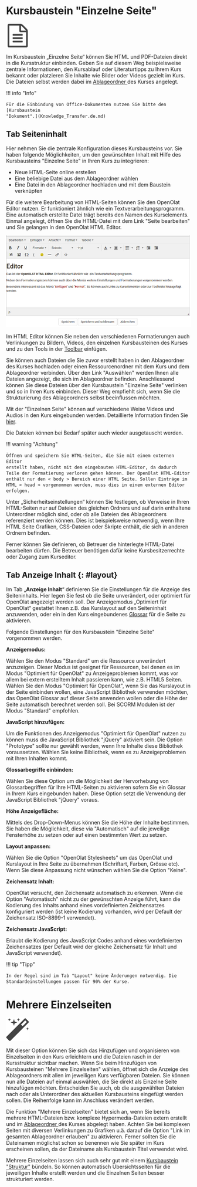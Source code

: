 # Kursbaustein "Einzelne Seite"

![single page icon](assets/single_page.png)

Im Kursbaustein „Einzelne Seite“ können Sie HTML und PDF-Dateien direkt in die
Kursstruktur einbinden. Geben Sie auf diesem Weg beispielsweise zentrale
Informationen, den Kursablauf oder Literaturtipps zu Ihrem Kurs bekannt oder
platzieren Sie Inhalte wie Bilder oder Videos gezielt im Kurs. Die Dateien
selbst werden dabei im [Ablageordner ](../course_operation/Storage_folder.de.md)des Kurses angelegt.

!!! info "Info"

    Für die Einbindung von Office-Dokumenten nutzen Sie bitte den [Kursbaustein
    "Dokument".](Knowledge_Transfer.de.md)

## Tab Seiteninhalt

Hier nehmen Sie die zentrale Konfiguration dieses Kursbausteins vor. Sie haben folgende Möglichkeiten, um den gewünschten Inhalt mit Hilfe des Kursbausteins "Einzelne Seite" in Ihren Kurs zu integrieren:

  * Neue HTML-Seite online erstellen
  * Eine beliebige Datei aus dem Ablageordner wählen
  * Eine Datei in den Ablageordner hochladen und mit dem Baustein verknüpfen

Für die weitere Bearbeitung von HTML-Seiten können Sie den OpenOlat Editor
nutzen. Er funktioniert ähnlich wie ein Textverarbeitungsprogramm. Eine
automatisch erstellte Datei trägt bereits den Namen des Kurselements. Einmal angelegt, öffnen Sie die HTML-Datei mit dem Link "Seite bearbeiten" und Sie gelangen in den OpenOlat HTML Editor.

![html editor](assets/html_editor.png)

Im HTML Editor können Sie neben den verschiedenen Formatierungen auch
Verlinkungen zu Bildern, Videos, den einzelnen Kursbausteinen des Kurses und
zu den Tools in der [Toolbar](../course_operation/Using_Additional_Course_Features.de.md) einfügen.

Sie können auch Dateien die Sie zuvor erstellt haben in den Ablageordner des
Kurses hochladen oder einen Ressourcenordner mit dem Kurs und dem Ablageordner
verbinden. Über den Link "Auswählen" werden Ihnen alle Dateien
angezeigt, die sich im Ablageordner befinden. Anschliessend können Sie diese
Dateien über den Kursbaustein "Einzelne Seite" verlinken und so in Ihren Kurs
einbinden. Dieser Weg empfiehlt sich, wenn Sie die Strukturierung des
Ablageordners selbst beeinflussen möchten.

Mit der "Einzelnen Seite" können auf verschiedene Weise Videos und Audios in
den Kurs eingebunden werden. Detaillierte Information finden Sie
[hier](../resource_video/Single_Page_Add_edit_video.de.md).

Die Dateien können bei Bedarf später auch 
wieder ausgetauscht werden.

!!! warning "Achtung"

    Öffnen und speichern Sie HTML-Seiten, die Sie mit einem externen Editor
    erstellt haben, nicht mit dem eingebauten HTML-Editor, da dadurch Teile der Formatierung verloren gehen können. Der OpenOlat HTML-Editor enthält nur den < body > Bereich einer HTML Seite. Sollen Einträge im HTML < head > vorgenommen werden, muss dies in einem externen Editor erfolgen.

Unter „Sicherheitseinstellungen“ können Sie festlegen, ob Verweise in Ihren
HTML-Seiten nur auf Dateien des gleichen Ordners und auf darin enthaltene
Unterordner möglich sind, oder ob alle Dateien des Ablageordners referenziert
werden können. Dies ist beispielsweise notwendig, wenn Ihre HTML Seite
Grafiken, CSS-Dateien oder Skripte enthält, die sich in anderen Ordnern
befinden.

Ferner können Sie definieren, ob Betreuer die hinterlegte HTML-Datei
bearbeiten dürfen. Die Betreuer benötigen dafür keine Kursbesitzerrechte oder
Zugang zum Kurseditor.

## Tab Anzeige Inhalt  {: #layout}

Im Tab „**Anzeige Inhalt**“ definieren Sie die Einstellungen für die Anzeige
des Seiteninhalts. Hier legen Sie fest ob die Seite unverändert, oder
optimiert für OpenOlat angezeigt werden soll. Der Anzeigemodus „Optimiert für
OpenOlat“ gestattet Ihnen z.B. das Kurslayout auf den Seiteninhalt anzuwenden,
oder ein in den Kurs eingebundenes [Glossar](../course_operation/Using_Additional_Course_Features.de.md#glossary) für die Seite zu aktivieren.

Folgende Einstellungen für den Kursbaustein "Einzelne Seite" vorgenommen werden. 

 **Anzeigemodus:** 

 Wählen Sie den Modus "Standard" um die Ressource unverändert anzuzeigen. Dieser Modus ist geeignet für Ressourcen, bei denen es im Modus "Optimiert für OpenOlat" zu Anzeigeproblemen kommt, was vor allem bei
extern erstelltem Inhalt passieren kann, wie z.B. HTML5 Seiten. Wählen Sie den
Modus "Optimiert für OpenOlat", wenn Sie das Kurslayout in der Seite einbinden
wollen, eine JavaScript Bibliothek verwenden möchten, das OpenOlat Glossar auf
dieser Seite anwenden wollen oder die Höhe der Seite automatisch berechnet
werden soll. Bei SCORM Modulen ist der Modus "Standard" empfohlen.

 **JavaScript hinzufügen:** 
 
Um die Funktionen des Anzeigemodus "Optimiert für OpenOlat" nutzen zu können muss die JavaScript Bibliothek "jQuery" aktiviert
sein. Die Option "Prototype" sollte nur gewählt werden, wenn Ihre Inhalte
diese Bibliothek voraussetzen. Wählen Sie keine Bibliothek, wenn es zu Anzeigeproblemen mit Ihren Inhalten kommt.

 **Glossarbegriffe einbinden:** 
 
Wählen Sie diese Option um die Möglichkeit der
Hervorhebung von Glossarbegriffen für Ihre HTML-Seiten zu aktivieren sofern
Sie ein Glossar in Ihrem Kurs eingebunden haben. Diese Option setzt die
Verwendung der JavaScript Bibliothek "jQuery" voraus.

 **Höhe Anzeigefläche:** 

Mittels des Drop-Down-Menus können Sie die Höhe der Inhalte bestimmen. Sie haben die Möglichkeit, diese via "Automatisch" auf die
jeweilige Fensterhöhe zu setzen oder auf einen bestimmten Wert zu setzen.

 **Layout anpassen:** 

Wählen Sie die Option "OpenOlat Stylesheets" um das OpenOlat und Kurslayout in Ihre Seite zu übernehmen (Schriftart, Farben,
Grösse etc). Wenn Sie diese Anpassung nicht wünschen wählen Sie die Option
"Keine".

 **Zeichensatz Inhalt:** 
 
OpenOlat versucht, den Zeichensatz automatisch zu erkennen. Wenn die Option "Automatisch" nicht zu der gewünschten Anzeige
führt, kann die Kodierung des Inhalts anhand eines vordefinierten
Zeichensatzes konfiguriert werden (ist keine Kodierung vorhanden, wird per Default der Zeichensatz ISO-8899-1 verwendet).

 **Zeichensatz JavaScript:** 
 
Erlaubt die Kodierung des JavaScript Codes anhand eines vordefinierten Zeichensatzes (per Default wird der gleiche Zeichensatz
für Inhalt und JavaScript verwendet).

!!! tip "Tipp"

    In der Regel sind im Tab "Layout" keine Änderungen notwendig. Die Standardeinstellungen passen für 90% der Kurse.

#  Mehrere Einzelseiten

![wizard icon](assets/wizard_434343_64.png)

Mit dieser Option können Sie sich das Hinzufügen und organisieren von
Einzelseiten in den Kurs erleichtern und die Dateien rasch in der Kursstruktur
sichtbar machen. Wenn Sie beim Hinzufügen von Kursbausteinen "Mehrere
Einzelseiten" wählen, öffnet sich die Anzeige des Ablageordners mit allen im
jeweiligen Kurs verfügbaren Dateien. Sie können nun alle Dateien auf einmal
auswählen, die Sie direkt als Einzelne Seite hinzufügen möchten. Entscheiden
Sie auch, ob die ausgewählten Dateien nach oder als Unterordner des aktuellen
Kursbausteins eingefügt werden sollen. Die Reihenfolge kann im Anschluss
verändert werden.

Die Funktion "Mehrere Einzelseiten" bietet sich an, wenn Sie bereits mehrere
HTML-Dateien bzw. komplexe Hypermedia-Dateien extern erstellt und im
[Ablageordner ](../course_operation/Storage_folder.de.md)des Kurses abgelegt haben. Achten Sie bei
komplexen Seiten mit diversen Verlinkungen zu Grafiken u.ä. darauf die Option
"Link im gesamten Ablageordner erlauben" zu aktivieren. Ferner sollten Sie die
Dateinamen möglichst schon so benennen wie Sie später im Kurs erscheinen
sollen, da der Dateiname als Kursbaustein Titel verwendet wird.

Mehrere Einzelseiten lassen sich auch sehr gut mit einem [Kursbaustein "Struktur"](Course_Element_Structure.de.md)
bündeln. So können automatisch Übersichtsseiten für die jeweiligen Inhalte
erstellt werden und die Einzelnen Seiten besser strukturiert werden.

  

  

